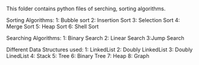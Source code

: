 This folder contains python files of serching, sorting algorithms.

Sorting Algorithms:
1: Bubble sort
2: Insertion Sort
3: Selection Sort
4: Merge Sort
5: Heap Sort 
6: Shell Sort

Searching Algorithms:
1: Binary Search
2: Linear Search
3:Jump Search


Different Data Structures used:
1: LinkedList
2: Doubly LinkedList
3: Doubly LinedList
4: Stack
5: Tree
6: Binary Tree
7: Heap
8: Graph

